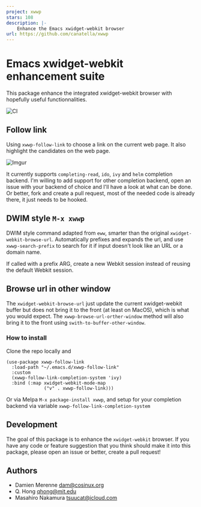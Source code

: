 ```yaml
---
project: xwwp
stars: 108
description: |-
    Enhance the Emacs xwidget-webkit browser
url: https://github.com/canatella/xwwp
---
```


# Emacs xwidget-webkit enhancement suite

This package enhance the integrated xwidget-webkit browser with hopefully useful
functionnalities.

![CI](https://github.com/canatella/xwwp/workflows/CI/badge.svg?branch=master)

## Follow link

Using `xwwp-follow-link` to choose a link on the current web
page. It also highlight the candidates on the web page.

![Imgur](https://i.imgur.com/1KO70FE.gif)

It currently supports `completing-read`, `ido`, `ivy` and `helm` completion
backend. I'm willing to add support for other completion backend, open an issue
with your backend of choice and I'll have a look at what can be done. Or better,
fork and create a pull request, most of the needed code is already there, it
just needs to be hooked.

## DWIM style `M-x xwwp`

DWIM style command adapted from `eww`, smarter than the original `xwidget-webkit-browse-url`.
Automatically prefixes and expands the url, and use `xwwp-search-prefix` to search for it
if input doesn't look like an URL or a domain name.

If called with a prefix ARG, create a new Webkit session instead of reusing
the default Webkit session.

## Browse url in other window

The `xwidget-webkit-browse-url` just update the current xwidget-webkit buffer
but does not bring it to the front (at least on MacOS), which is what you would
expect. The `xwwp-browse-url-orther-window` method will also bring it to the
front using `swith-to-buffer-other-window`.

### How to install

Clone the repo locally and
```
(use-package xwwp-follow-link
  :load-path "~/.emacs.d/xwwp-follow-link"
  :custom
  (xwwp-follow-link-completion-system 'ivy)
  :bind (:map xwidget-webkit-mode-map
              ("v" . xwwp-follow-link)))
```

Or via Melpa `M-x package-install xwwp`,
and setup for your completion backend via variable `xwwp-follow-link-completion-system`

## Development

The goal of this package is to enhance the `xwidget-webkit` browser. If you have
any code or feature suggestion that you think should make it into this package,
please open an issue or better, create a pull request!

## Authors

- Damien Merenne <dam@cosinux.org>
- Q. Hong <qhong@mit.edu>
- Masahiro Nakamura <tsuucat@icloud.com>

